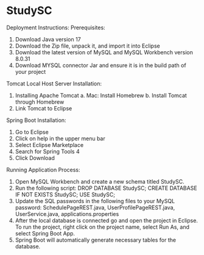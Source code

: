 # StudySC

Deployment Instructions:
Prerequisites:
1. Download Java version 17
2. Download the Zip file, unpack it, and import it into Eclipse
3. Download the latest version of MySQL and MySQL Workbench version 8.0.31
4. Download MYSQL connector Jar and ensure it is in the build path of your project

Tomcat Local Host Server Installation:
1. Installing Apache Tomcat
a. Mac: Install Homebrew
b. Install Tomcat through Homebrew
2. Link Tomcat to Eclipse 

Spring Boot Installation:
1. Go to Eclipse
2. Click on help in the upper menu bar
3. Select Eclipse Marketplace
4. Search for Spring Tools 4
5. Click Download

Running Application Process:
1. Open MySQL Workbench and create a new schema titled StudySC.
2. Run the following script:
DROP DATABASE StudySC;
CREATE DATABASE IF NOT EXISTS StudySC;
USE StudySC;
3. Update the SQL passwords in the following files to your MySQL password:
SchedulePageREST.java, UserProfilePageREST.java, UserService.java,
applications.properties
4. After the local database is connected go and open the project in Eclipse. To run the
project, right click on the project name, select Run As, and select Spring Boot App.
5. Spring Boot will automatically generate necessary tables for the database.
